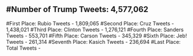 #Number of Trump Tweets: 4,577,062
---
#First Place: Rubio Tweets - 1,809,065
#Second Place: Cruz Tweets - 1,438,021
#Third Place: Clinton Tweets - 1,276,121
#Fourth Place: Sanders Tweets - 553,701
#Fifth Place: Carson Tweets - 345,329
#Sixth Place: Jeb! Tweets - 261,314
#Seventh Place: Kasich Tweets - 236,694
#Last Place: Total Tweets -  
